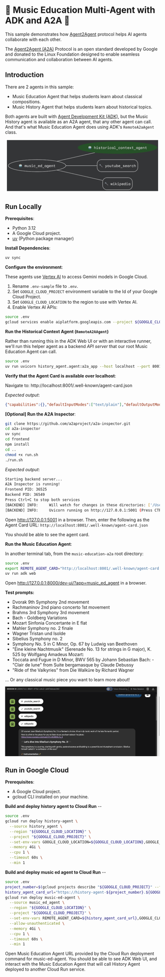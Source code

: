 # 🎻 Music Education Multi-Agent with ADK and A2A 🎼

This sample demonstrates how [Agent2Agent](https://a2a-protocol.org/) protocol helps AI agents collaborate with each other.

The [Agent2Agent (A2A)](https://a2a-protocol.org/) Protocol is an open standard developed by Google and donated to the Linux Foundation designed to enable seamless communication and collaboration between AI agents.

## Introduction

There are 2 agents in this sample:

- Music Education Agent that helps students learn about classical compositions.
- Music History Agent that helps students learn about historical topics.

Both agents are built with [Agent Development Kit (ADK)](https://google.github.io/adk-docs/), but the Music History agent is available as an A2A agent,
that any other agent can call. And that's what Music Education Agent does using ADK's `RemoteA2aAgent` class.

![ADK Diagram](images/adk_diagram.png)

## Run Locally

**Prerequisites**:

- Python 3.12
- A Google Cloud project.
- [uv](https://docs.astral.sh/uv/) (Python package manager)

**Install Dependencies**:

```bash
uv sync
```

**Configure the environment**:

These agents use [Vertex AI](https://cloud.google.com/vertex-ai) to access Gemini models in Google Cloud.

1. Rename `.env-sample` file to `.env`.
2. Set `GOOGLE_CLOUD_PROJECT` environment variable to the Id of your Google Cloud Project.
3. Set `GOOGLE_CLOUD_LOCATION` to the region to use with Vertex AI.
4. Enable Vertex AI APIs:

  ```bash
  source .env
  gcloud services enable aiplatform.googleapis.com --project ${GOOGLE_CLOUD_PROJECT}
  ```

**Run the Historical Context Agent (`RemoteA2AAgent`)**

Rather than running this in the ADK Web UI or with an interactive runner, we'll run this helper agent as a backend *API server* that our root Music Education Agent can call.

```bash
source .env
uv run uvicorn history_agent.agent:a2a_app --host localhost --port 8001
```

**Verify that the Agent Card is available over localhost**:

Navigate to: http://localhost:8001/.well-known/agent-card.json

*Expected output*:

```json
{"capabilities":{},"defaultInputModes":["text/plain"],"defaultOutputModes":["text/plain"],"description":"Agent that performs historical research using Wikipedia and Google Search","name":"historical_context_agent","preferredTransport":"JSONRPC","protocolVersion":"0.3.0","skills":[{"description":"Agent that performs historical research using Wikipedia and Google Search \nI am a history education agent that helps students learn about historical topics.\n\nI will be given a topic as a text query. my task is to search relevant knowledge bases for key, authoritative information about that topic.\n\nFor instance, if the topic is a person, look up biographical details about that person's life. If the topic is a historical event, research when and what happened.\n\nAlways try to contextualize my response - for instance, what were the broader historical events, movements, or figures that may have influenced this topic? How did this topic or event impact history?\n\nAVAILABLE TOOLS (KNOWLEDGE BASES):\n- Google Search (google_search_tool)\n- Wikipedia (adk_wikipedia_tool)\n\nDon't provide too much information back to the user, just key info broken into bullet points. Use emojis to make my response more readable.\n","id":"historical_context_agent","name":"model","tags":["llm"]},{"description":"A wrapper around Wikipedia. Useful for when you need to answer general questions about people, places, companies, facts, historical events, or other subjects. Input should be a search query.","id":"historical_context_agent-wikipedia","name":"wikipedia","tags":["llm","tools"]},{"description":"","id":"historical_context_agent-search_agent","name":"search_agent","tags":["llm","tools"]}],"supportsAuthenticatedExtendedCard":false,"url":"http://localhost:8001","version":"0.0.1"}
```

**[Optional] Run the A2A Inspector**:

```bash
git clone https://github.com/a2aproject/a2a-inspector.git
cd a2a-inspector
uv sync
cd frontend
npm install
cd ..
chmod +x run.sh
./run.sh
```

*Expected output*:

```bash
Starting backend server...
A2A Inspector is running!
Frontend PID: 36525
Backend PID: 36549
Press Ctrl+C to stop both services
[BACKEND] INFO:     Will watch for changes in these directories: ['/Users/username/a2a-inspector/backend']
[BACKEND] INFO:     Uvicorn running on http://127.0.0.1:5001 (Press CTRL+C to quit)
```

Open http://127.0.0.1:5001 in a browser. Then, enter the following as the Agent Card URL: `http://localhost:8001/.well-known/agent-card.json`

You should be able to see the agent card.

**Run the Music Education Agent**:

In another terminal tab, from the `music-education-a2a` root directory:

```bash
source .env
export REMOTE_AGENT_CARD="http://localhost:8001/.well-known/agent-card.json"
uv run adk web
```

Open http://127.0.0.1:8000/dev-ui/?app=music_ed_agent in a browser.

**Test prompts:**
- Dvorak 9th Symphony 2nd movement
- Rachmaninov 2nd piano concerto 1st movement
- Brahms 3rd Symphony 3rd movement
- Bach - Goldberg Variations
- Mozart Sinfonia Concertante in E flat
- Mahler Symphony no. 2 finale
- Wagner Tristan und Isolde
- Sibelius Symphony no. 2
- Symphony No. 5 in C Minor, Op. 67 by Ludwig van Beethoven
- "Eine kleine Nachtmusik" (Serenade No. 13 for strings in G major), K. 525 by Wolfgang Amadeus Mozart:
- Toccata and Fugue in D Minor, BWV 565 by Johann Sebastian Bach:
-"Clair de lune" from Suite bergamasque by Claude Debussy
- "Ride of the Valkyries" from Die Walküre by Richard Wagner

... Or any classical music piece you want to learn more about!

![ADK Web](images/adk_web_screenshot.png)

## Run in Google Cloud

**Prerequisites**:

- A Google Cloud project.
- gcloud CLI installed on your machine.

**Build and deploy history agent to Cloud Run** --

```bash
source .env
gcloud run deploy history-agent \
  --source history_agent \
  --region "${GOOGLE_CLOUD_LOCATION}" \
  --project "${GOOGLE_CLOUD_PROJECT}" \
  --set-env-vars GOOGLE_CLOUD_LOCATION=${GOOGLE_CLOUD_LOCATION},GOOGLE_CLOUD_PROJECT=${GOOGLE_CLOUD_PROJECT},GOOGLE_GENAI_USE_VERTEXAI=true \
  --memory 4Gi \
  --cpu 1 \
  --timeout 60s \
  --min 1
```

**Build and deploy music ed agent to Cloud Run** --

```bash
source .env
project_number=$(gcloud projects describe "${GOOGLE_CLOUD_PROJECT}" --format="value(projectNumber)" -q)
history_agent_card_url="https://history-agent-${project_number}.${GOOGLE_CLOUD_LOCATION}.run.app/.well-known/agent-card.json"
gcloud run deploy music-ed-agent \
  --source music_ed_agent \
  --region "${GOOGLE_CLOUD_LOCATION}" \
  --project "${GOOGLE_CLOUD_PROJECT}" \
  --set-env-vars REMOTE_AGENT_CARD=${history_agent_card_url},GOOGLE_CLOUD_LOCATION=${GOOGLE_CLOUD_LOCATION},GOOGLE_CLOUD_PROJECT=${GOOGLE_CLOUD_PROJECT},GOOGLE_GENAI_USE_VERTEXAI=true \
  --allow-unauthenticated \
  --memory 4Gi \
  --cpu 1 \
  --timeout 60s \
  --min 1
```

Open Music Education Agent URL provided by the Cloud Run deployment command for music-ed-agent.
You should be able to see ADK Web UI,
and interact with the Music Education Agent that will call History Agent deployed to another Cloud Run service.
